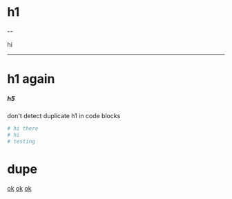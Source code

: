 # h1

--

hi

---

# h1 again

##### h5

don't detect duplicate h1 in code blocks

```ruby
# hi there
# hi
# testing
```

# dupe

[ok](ok#ok)
[ok](ok.md)
[ok](ok.md#ok)